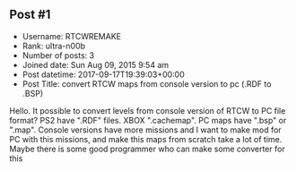## Post #1
- Username: RTCWREMAKE
- Rank: ultra-n00b
- Number of posts: 3
- Joined date: Sun Aug 09, 2015 9:54 am
- Post datetime: 2017-09-17T19:39:03+00:00
- Post Title: convert RTCW maps from console version to pc (.RDF to .BSP)

Hello. It possible to convert levels from console version of RTCW to PC file format? PS2 have ".RDF" files. XBOX ".cachemap". PC maps have ".bsp" or ".map".
Console versions have more missions and I want to make mod for PC with  this missions, and make this maps from scratch take a lot of time.
Maybe there is some good programmer who can make some converter for this
